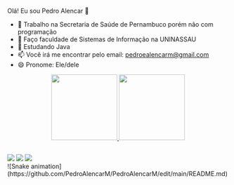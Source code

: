Olá! Eu sou Pedro Alencar 👋

- 🔭 Trabalho na Secretaria de Saúde de Pernambuco porém não com programação
- 🎒 Faço faculdade de Sistemas de Informação na UNINASSAU 
- 🌱 Estudando Java
- 📫 Você irá me encontrar pelo email: pedroealencarm@gmail.com
- 😄 Pronome: Ele/dele

<div align="center">
  <a href="https://github.com/PedroAlencarM">
  <img height="150em" src="https://github-readme-stats.vercel.app/api?username=PedroAlencarM&show_icons=true&theme=dracula&include_all_commits=true&count_private=true"/>
  <img height="150em" src="https://github-readme-stats.vercel.app/api/top-langs/?username=PedroAlencarM&layout=compact&langs_count=7&theme=dracula"/>
</div>
  
 ##
  
<div> 
  <a href="https://instagram.com/pedroalencar.jpeg" target="_blank"><img src="https://img.shields.io/badge/-Instagram-%23E4405F?style=for-the-badge&logo=instagram&logoColor=white" target="_blank"></a>
 	<a href="https://www.twitch.tv/pealenk" target="_blank"><img src="https://img.shields.io/badge/Twitch-9146FF?style=for-the-badge&logo=twitch&logoColor=white" target="_blank"></a>
  <a href = "mailto:pedroealencarm@gmail.com"><img src="https://img.shields.io/badge/-Gmail-%23333?style=for-the-badge&logo=gmail&logoColor=white" target="_blank"></a>
</div>
   ![Snake animation](https://github.com/PedroAlencarM/PedroAlencarM/edit/main/README.md)
  

